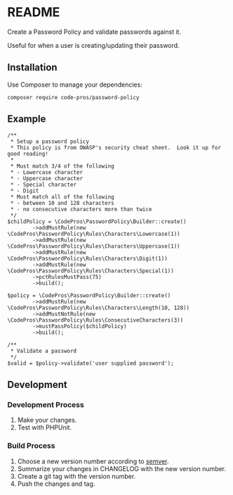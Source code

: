# README

Create a Password Policy and validate passwords against it.

Useful for when a user is creating/updating their password.

## Installation

Use Composer to manage your dependencies:

`composer require code-pros/password-policy`

## Example

    /**
     * Setup a password policy
     * This policy is from OWASP's security cheat sheet.  Look it up for good reading!
     *
     * Must match 3/4 of the following
     * - Lowercase character
     * - Uppercase character
     * - Special character
     * - Digit
     * Must match all of the following
     * - between 10 and 128 characters
     * - no consecutive characters more than twice
     */
    $childPolicy = \CodePros\PasswordPolicy\Builder::create()
            ->addMustRule(new \CodePros\PasswordPolicy\Rules\Characters\Lowercase(1))
            ->addMustRule(new \CodePros\PasswordPolicy\Rules\Characters\Uppercase(1))
            ->addMustRule(new \CodePros\PasswordPolicy\Rules\Characters\Digit(1))
            ->addMustRule(new \CodePros\PasswordPolicy\Rules\Characters\Special(1))
            ->pctRulesMustPass(75)
            ->build();

    $policy = \CodePros\PasswordPolicy\Builder::create()
            ->addMustRule(new \CodePros\PasswordPolicy\Rules\Characters\Length(10, 128))
            ->addMustNotRule(new \CodePros\PasswordPolicy\Rules\ConsecutiveCharacters(3))
            ->mustPassPolicy($childPolicy)
            ->build();

    /**
     * Validate a password
     */
    $valid = $policy->validate('user supplied password');

## Development

### Development Process

1. Make your changes.
2. Test with PHPUnit.

### Build Process

1. Choose a new version number according to [semver](http://semver.org/).
2. Summarize your changes in CHANGELOG with the new version number.
3. Create a git tag with the version number.
4. Push the changes and tag.
